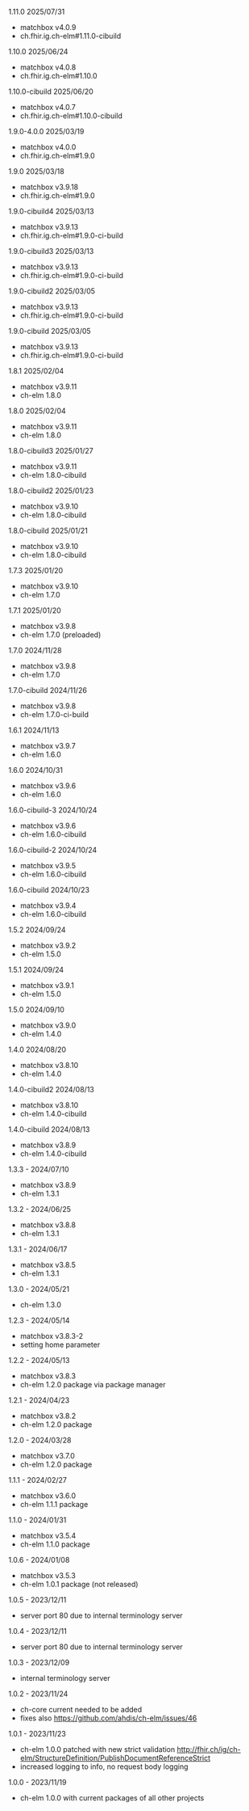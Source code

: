 1.11.0 2025/07/31
- matchbox v4.0.9
- ch.fhir.ig.ch-elm#1.11.0-cibuild

1.10.0 2025/06/24
- matchbox v4.0.8
- ch.fhir.ig.ch-elm#1.10.0

1.10.0-cibuild 2025/06/20
- matchbox v4.0.7
- ch.fhir.ig.ch-elm#1.10.0-cibuild

1.9.0-4.0.0 2025/03/19
- matchbox v4.0.0
- ch.fhir.ig.ch-elm#1.9.0

1.9.0 2025/03/18
- matchbox v3.9.18
- ch.fhir.ig.ch-elm#1.9.0

1.9.0-cibuild4 2025/03/13
- matchbox v3.9.13
- ch.fhir.ig.ch-elm#1.9.0-ci-build

1.9.0-cibuild3 2025/03/13
- matchbox v3.9.13
- ch.fhir.ig.ch-elm#1.9.0-ci-build

1.9.0-cibuild2 2025/03/05
- matchbox v3.9.13
- ch.fhir.ig.ch-elm#1.9.0-ci-build

1.9.0-cibuild 2025/03/05
- matchbox v3.9.13
- ch.fhir.ig.ch-elm#1.9.0-ci-build

1.8.1 2025/02/04
- matchbox v3.9.11
- ch-elm 1.8.0

1.8.0 2025/02/04
- matchbox v3.9.11
- ch-elm 1.8.0

1.8.0-cibuild3 2025/01/27
- matchbox v3.9.11
- ch-elm 1.8.0-cibuild

1.8.0-cibuild2 2025/01/23
- matchbox v3.9.10
- ch-elm 1.8.0-cibuild

1.8.0-cibuild 2025/01/21
- matchbox v3.9.10
- ch-elm 1.8.0-cibuild

1.7.3 2025/01/20
- matchbox v3.9.10
- ch-elm 1.7.0

1.7.1 2025/01/20
- matchbox v3.9.8
- ch-elm 1.7.0 (preloaded)

1.7.0 2024/11/28
- matchbox v3.9.8
- ch-elm 1.7.0

1.7.0-cibuild 2024/11/26
- matchbox v3.9.8
- ch-elm 1.7.0-ci-build

1.6.1 2024/11/13
- matchbox v3.9.7
- ch-elm 1.6.0

1.6.0 2024/10/31
- matchbox v3.9.6
- ch-elm 1.6.0

1.6.0-cibuild-3 2024/10/24
- matchbox v3.9.6
- ch-elm 1.6.0-cibuild

1.6.0-cibuild-2 2024/10/24
- matchbox v3.9.5
- ch-elm 1.6.0-cibuild

1.6.0-cibuild 2024/10/23
- matchbox v3.9.4
- ch-elm 1.6.0-cibuild

1.5.2 2024/09/24
- matchbox v3.9.2
- ch-elm 1.5.0

1.5.1 2024/09/24
- matchbox v3.9.1
- ch-elm 1.5.0

1.5.0 2024/09/10
- matchbox v3.9.0
- ch-elm 1.4.0

1.4.0 2024/08/20
- matchbox v3.8.10
- ch-elm 1.4.0

1.4.0-cibuild2 2024/08/13
- matchbox v3.8.10
- ch-elm 1.4.0-cibuild

1.4.0-cibuild 2024/08/13
- matchbox v3.8.9
- ch-elm 1.4.0-cibuild

1.3.3 - 2024/07/10
- matchbox v3.8.9
- ch-elm 1.3.1

1.3.2 - 2024/06/25
- matchbox v3.8.8
- ch-elm 1.3.1

1.3.1 - 2024/06/17
- matchbox v3.8.5
- ch-elm 1.3.1

1.3.0 - 2024/05/21
- ch-elm 1.3.0

1.2.3 - 2024/05/14
- matchbox v3.8.3-2
- setting home parameter

1.2.2 - 2024/05/13
- matchbox v3.8.3
- ch-elm 1.2.0 package via package manager

1.2.1 - 2024/04/23
- matchbox v3.8.2
- ch-elm 1.2.0 package

1.2.0 - 2024/03/28
- matchbox v3.7.0
- ch-elm 1.2.0 package

1.1.1 - 2024/02/27
- matchbox v3.6.0
- ch-elm 1.1.1 package

1.1.0 - 2024/01/31
- matchbox v3.5.4
- ch-elm 1.1.0 package

1.0.6 - 2024/01/08
- matchbox v3.5.3
- ch-elm 1.0.1 package (not released)

1.0.5 - 2023/12/11
- server port 80 due to internal terminology server

1.0.4 - 2023/12/11
- server port 80 due to internal terminology server

1.0.3 - 2023/12/09
- internal terminology server

1.0.2 - 2023/11/24
- ch-core current needed to be added
- fixes also https://github.com/ahdis/ch-elm/issues/46

1.0.1 - 2023/11/23
- ch-elm 1.0.0 patched with new strict validation http://fhir.ch/ig/ch-elm/StructureDefinition/PublishDocumentReferenceStrict
- increased logging to info, no request body logging

1.0.0 - 2023/11/19
- ch-elm 1.0.0 with current packages of all other projects